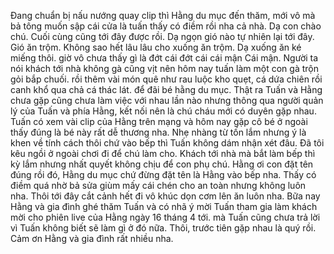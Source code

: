 Đang chuẩn bị nấu nướng quay clip thì Hằng du mục đến thăm, mới vô mà bả tông muốn sập cái cửa là tuấn thấy có điềm rồi nha cả nhà. 
Dạ con chào chú. 
Cuối cùng cũng tới đây được rồi. Dạ ngọn gió nào tự nhiên lại tới đây. 
Gió ăn trộm. 
Không sao hết lâu lâu cho xuống ăn trộm. Dạ xuống ăn ké miếng thôi. giờ vô chưa thấy gì là đớt cái đớt cái cái mận Cái mận. 
Người ta nói khách tới nhà không gà cũng vịt nên hôm nay tuấn làm một con gà trộn gỏi bắp chuối. rồi thêm vài món quê như rau luộc kho quẹt, cá dứa chiên rồi canh khổ qua chả cá thác lát. để đãi bé hằng du mục. Thật ra Tuấn và Hằng chưa gặp cũng chưa làm việc với nhau lần nào nhưng thông qua người quản lý của Tuấn và phía Hằng, kết nối nên là chú cháu mới có duyên gặp nhau. Tuấn có xem vài clip của Hằng trên mạng và hôm nay gặp cô bé ở ngoài thấy đúng là bé này rất dễ thương nha. Nhẹ nhàng từ tốn lắm nhưng ý là khen về tính cách thôi chứ vào bếp thì Tuấn không dám nhận xét đâu. 
Đã tôi kêu ngồi ở ngoài chơi đi để chú làm cho. Khách tới nhà mà bắt làm bếp thì kỳ lắm nhưng nhất quyết không chịu để con phụ chú. 
Hằng ơi con đặt tên đúng rồi đó, Hằng du mục chứ đừng đặt tên là Hằng vào bếp nha. 
Thấy có điềm quá nhờ bả sửa giùm mấy cái chén cho an toàn nhưng không luôn nha. 
Thôi tới đây cắt cảnh hết đi vô khúc dọn cơm lên ăn luôn nha. Bữa nay Hằng và gia đình ghé thăm Tuấn và có nhã ý mời Tuấn tham gia làm khách mời cho phiên live của Hằng ngày 16 tháng 4 tới. mà Tuấn cũng chưa trả lời vì Tuấn không biết sẽ làm gì ở đó nữa. Thôi, trước tiên gặp nhau là quý rồi. Cảm ơn Hằng và gia đình rất nhiều nha.